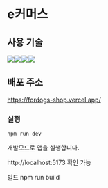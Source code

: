 # e커머스

## 사용 기술

<img src="https://img.shields.io/badge/React-61DAFB?style=flat&logo=React&logoColor=FFFFFF"/><img src="https://img.shields.io/badge/TypeScript-orange?style=flat&logo=TypeScript&logoColor=FFFFFF"/><img src="https://img.shields.io/badge/TailWind CSS-06B6D4?style=flat&logo=TailWind css&logoColor=FFFFFF"/><img src="https://img.shields.io/badge/shadcnui-000000?style=flat&logo=shadcnui&logoColor=FFFFFF"/>

## 배포 주소
https://fordogs-shop.vercel.app/

### 실행

`npm run dev`

개발모드로 앱을 실행합니다.

http://localhost:5173 확인 가능

빌드
npm run build
